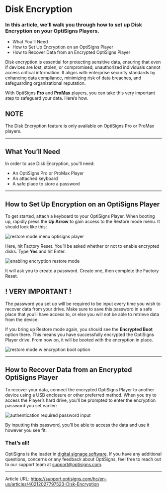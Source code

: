 # Disk Encryption

### In this article, we’ll walk you through how to set up Disk Encryption on your OptiSigns Players.

  * What You’ll Need
  * How to Set Up Encryption on an OptiSigns Player
  * How to Recover Data from an Encrypted OptiSigns Player



Disk encryption is essential for protecting sensitive data, ensuring that even if devices are lost, stolen, or compromised, unauthorized individuals cannot access critical information. It aligns with enterprise security standards by enhancing data compliance, minimizing risk of data breaches, and safeguarding organizational reputation.

With OptiSigns [**Pro**](https://shop.optisigns.com/collections/shop-page/products/optisigns-digital-signage-player) and [**ProMax**](https://shop.optisigns.com/products/optisigns-promax-signage-player?_pos=1&_sid=5d9445a9c&_ss=r) players, you can take this very important step to safeguard your data. Here’s how.

**NOTE**  
---  
The Disk Encryption feature is only available on OptiSigns Pro or ProMax players.  
  
* * *

## What You’ll Need

In order to use Disk Encryption, you’ll need:

  * An OptiSigns Pro or ProMax Player
  * An attached keyboard
  * A safe place to store a password



* * *

## How to Set Up Encryption on an OptiSigns Player

To get started, attach a keyboard to your OptiSigns Player. When booting up, rapidly press the **Up Arrow** to gain access to the Restore mode menu. It should look like this:

![restore mode menu optisigns player](https://support.optisigns.com/hc/article_attachments/40212059658387)

Here, hit Factory Reset. You’ll be asked whether or not to enable encrypted disks. Type **Yes** and hit Enter.

![enabling encryption restore mode](https://support.optisigns.com/hc/article_attachments/40212059660051)

It will ask you to create a password. Create one, then complete the Factory Reset.

**! VERY IMPORTANT !**  
---  
The password you set up will be required to be input every time you wish to recover data from your drive. Make sure to save this password in a safe place that you’ll have access to, or else you will not be able to retrieve data from the device.  
  
If you bring up Restore mode again, you should see the **Encrypted Boot** option there. This means you have successfully encrypted the OptiSigns Player drive. From now on, it will be booted with the encryption in place.

![restore mode w encryption boot option](https://support.optisigns.com/hc/article_attachments/40212059661971)

* * *

## How to Recover Data from an Encrypted OptiSigns Player

To recover your data, connect the encrypted OptiSigns Player to another device using a USB enclosure or other preferred method. When you try to access the Player’s hard drive, you’ll be prompted to enter the encryption password you set earlier:

![authentication required password input](https://support.optisigns.com/hc/article_attachments/40212027794067)

By inputting this password, you’ll be able to access the data and use it however you see fit.

### That’s all!

OptiSigns is the leader in [digital signage software](https://www.optisigns.com/). If you have any additional questions, concerns or any feedback about OptiSigns, feel free to reach out to our support team at [support@optisigns.com](mailto:support@optisigns.com). 


---

Article URL: https://support.optisigns.com/hc/en-us/articles/40212027797523-Disk-Encryption
